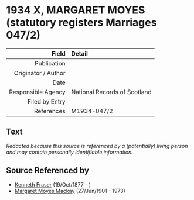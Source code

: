 ﻿---
layout: page
permalink: /sources/s97432860
---

# 1934 X, MARGARET MOYES (statutory registers Marriages 047/2)

Field | Detail
---:|:---
Publication | 
Originator / Author | 
Date | 
Responsible Agency | National Records of Scotland
Filed by Entry | 
References | M1934-047/2

## Text

_Redacted because this source is referenced by a (potentially) living person and may contain personally identifiable information._

## Source Referenced by

* [Kenneth Fraser](../people/@91376191@-kenneth-fraser-b1877-10-19-d.md) (19/Oct/1877 - )
* [Margaret Moyes Mackay](../people/@178005@-margaret-moyes-mackay-b1901-6-27-d1973.md) (27/Jun/1901 - 1973)
